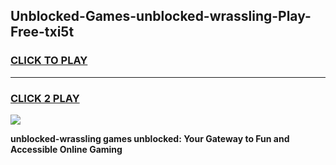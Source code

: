 
## Unblocked-Games-unblocked-wrassling-Play-Free-txi5t
<h3>
<a href="https://premium76.site?title=unblocked-wrassling&ref=23A">CLICK TO PLAY</a></h3>
<hr>

<h3>
<a href="https://premium76.site?title=unblocked-wrassling&ref=23A">CLICK 2 PLAY</a>
  
</h3>

<a href="https://premium76.site?title=unblocked-wrassling&ref=23A"><img src="https://clearcache.store/games.png"></a>


**unblocked-wrassling games unblocked: Your Gateway to Fun and Accessible Online Gaming**
